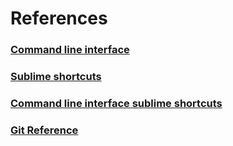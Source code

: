 # References

### [Command line interface](REF_CMD_LINE.md)

### [Sublime shortcuts](SUBLIME-SHORTCUTS.md)

### [Command line interface sublime shortcuts](REF_CMD_LINE.md)

### [Git Reference](GIT.md)




